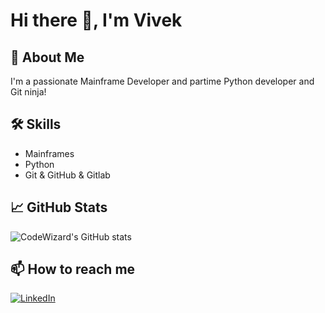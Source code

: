 # Hi there 👋, I'm Vivek

## 🚀 About Me
I'm a passionate Mainframe Developer and partime Python developer and Git ninja!

## 🛠️ Skills
- Mainframes
- Python
- Git & GitHub & Gitlab

## 📈 GitHub Stats
![CodeWizard's GitHub stats](https://github-readme-stats.vercel.app/api?username=meetvvk&show_icons=true&theme=radical)

## 📫 How to reach me
<a href="https://www.linkedin.com/in/vivek-harshavardhan-kizhakkekundil-863b4245/" target="_blank">
  <img alt="LinkedIn" src="https://img.shields.io/badge/LinkedIn-Connect-blue?style=flat&logo=linkedin">
</a>


